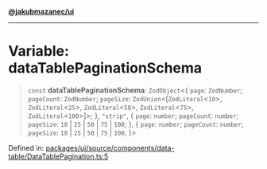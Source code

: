 [**@jakubmazanec/ui**](../README.md)

---

# Variable: dataTablePaginationSchema

> `const` **dataTablePaginationSchema**: `ZodObject`\<\{ `page`: `ZodNumber`; `pageCount`:
> `ZodNumber`; `pageSize`: `ZodUnion`\<\[`ZodLiteral`\<`10`\>, `ZodLiteral`\<`25`\>,
> `ZodLiteral`\<`50`\>, `ZodLiteral`\<`75`\>, `ZodLiteral`\<`100`\>\]\>; \}, `"strip"`, \{ `page`:
> `number`; `pageCount`: `number`; `pageSize`: `10` \| `25` \| `50` \| `75` \| `100`; \}, \{ `page`:
> `number`; `pageCount`: `number`; `pageSize`: `10` \| `25` \| `50` \| `75` \| `100`; \}\>

Defined in:
[packages/ui/source/components/data-table/DataTablePagination.ts:5](https://github.com/jakubmazanec/tools/blob/dd3219e5c9e39fb2c6c2fa06c4f20acd2118ac84/packages/ui/source/components/data-table/DataTablePagination.ts#L5)
